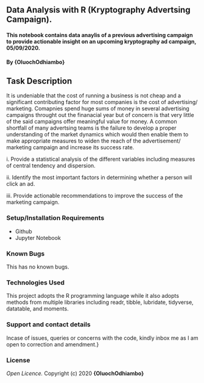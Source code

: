 ## Data Analysis with R (Kryptography Advertsing Campaign).

#### This notebook contains data anaylis of a previous advertising campaign to provide actionable insight on an upcoming kryptography ad campaign, 05/09/2020.
#### By **{OluochOdhiambo}**

## Task Description
It is undeniable that the cost of running a business is not cheap and a significant contributing factor for most companies is the cost of advertising/ marketing. Comapnies spend huge sums of money in several advertising campaigns throught out the finanacial year but of concern is that very little of the said campaigns offer meaningful value for money. A common shortfall of many advertsing teams is the failure to develop a proper understanding of the market dynamics which would then enable them to make appropriate measures to widen the reach of the advertisement/ marketing campaign and increase its success rate.

i. Provide a statistical analysis of the different variables including measures of central tendency and dispersion.

ii. Identify the most important factors in determining whether a person will click an ad.

iii. Provide actionable recommendations to improve the success of the marketing campaign.


### Setup/Installation Requirements
* Github
* Jupyter Notebook

### Known Bugs
This has no known bugs.

### Technologies Used
This project adopts the R programming language while it also adopts methods from multiple libraries including readr, tibble, lubridate, tidyverse, datatable, and moments.

### Support and contact details
Incase of issues, queries or concerns with the code, kindly inbox me as I am open to correction and amendment.}

### License
*Open Licence.*
Copyright (c) 2020 **{OluochOdhiambo}**
